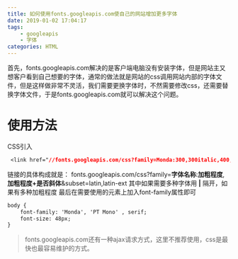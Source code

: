 ```yaml
---
title: 如何使用fonts.googleapis.com使自己的网站增加更多字体
date: 2019-01-02 17:04:17
tags: 
    - googleapis
    - 字体
categories: HTML
---
```

首先，fonts.googleapis.com解决的是客户端电脑没有安装字体，但是网站主又想客户看到自己想要的字体，通常的做法就是网站的css调用网站内部的字体文件，但是这样做非常不灵活，我们需要更换字体时，不然需要修改css，还需要替换字体文件，于是fonts.googleapis.com就可以解决这个问题。
<!--more-->
# 使用方法
CSS引入
```CSS
 <link href="//fonts.googleapis.com/css?family=Monda:300,300italic,400,400italic,700,700italic|PT Mono:300,300italic,400,400italic,700,700italic&subset=latin,latin-ext" rel="stylesheet" type="text/css">
```
链接的具体构成就是：
fonts.googleapis.com/css?family=**字体名称**:**加粗程度**,**加粗程度+是否斜体**&subset=latin,latin-ext
其中如果需要多种字体用  **|**  隔开，如果有多种加粗程度
最后在需要使用的元素上加入font-family属性即可
```html
body {
    font-family: 'Monda', 'PT Mono' , serif;
    font-size: 48px;
}
```

> fonts.googleapis.com还有一种ajax请求方式，这里不推荐使用，css是最快也最容易维护的方式。
